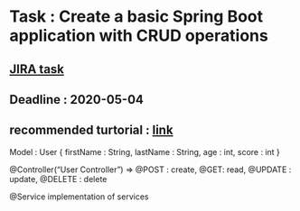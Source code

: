 # Task : Create a basic Spring Boot application with CRUD operations

## [JIRA task](https://jira.farazpardazan.com/browse/FPG-49)
## Deadline : 2020-05-04
## recommended turtorial : [link](https://www.javaguides.net/2019/08/spring-boot-crud-rest-api-spring-data-jpa-h2-database-example.html)
Model : User {
firstName : String,
lastName : String,
age : int,
score : int
}

@Controller(“User Controller”)
=> @POST : create, @GET: read, @UPDATE : update, @DELETE : delete

@Service
implementation of services
